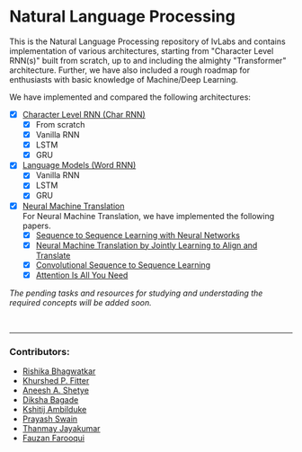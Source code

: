 # Natural Language Processing
This is the Natural Language Processing repository of IvLabs and contains implementation of various architectures, starting from "Character Level RNN(s)" built from scratch, up to and including the almighty "Transformer" architecture.
Further, we have also included a rough roadmap for enthusiasts with basic knowledge of Machine/Deep Learning.

We have implemented and compared the following architectures:
- [x] [Character Level RNN (Char RNN)](char_rnns)
    - [x] From scratch
    - [x] Vanilla RNN
    - [x] LSTM
    - [x] GRU

- [x] [Language Models (Word RNN)](word_rnn)
    - [x] Vanilla RNN
    - [x] LSTM
    - [x] GRU

- [x] [Neural Machine Translation](neural_machine_translation)\
    For Neural Machine Translation, we have implemented the following papers.
    - [x] [Sequence to Sequence Learning with Neural Networks](https://arxiv.org/abs/1409.3215)
    - [x] [Neural Machine Translation by Jointly Learning to Align and Translate](https://arxiv.org/abs/1409.0473)
    - [x] [Convolutional Sequence to Sequence Learning](https://arxiv.org/abs/1705.03122)
    - [x] [Attention Is All You Need](https://arxiv.org/abs/1706.03762)

*The pending tasks and resources for studying and understading the required concepts will be added soon.*

<br />
<hr />

### Contributors:
* [Rishika Bhagwatkar](https://https//github.com/rishika2110)
* [Khurshed P. Fitter](https://https//github.com/GlazeDonuts)
* [Aneesh A. Shetye](https://https//github.com/aneesh-shetye)
* [Diksha Bagade](https://github.com/Diksha942)
* [Kshitij Ambilduke](https://github.com/Kshitij-Ambilduke)
* [Prayash Swain](https://github.com/SprayashB)
* [Thanmay Jayakumar](https://github.com/ThanmayJ)
* [Fauzan Farooqui](https://github.com/FauzanFarooqui)
